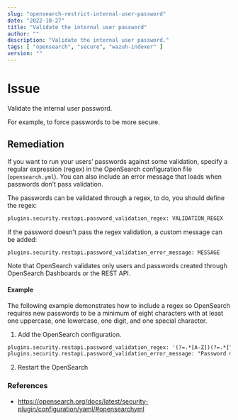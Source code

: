 ```yaml
---
slug: "opensearch-restrict-internal-user-password"
date: "2022-10-27"
title: "Validate the internal user password"
author: ""
description: "Validate the internal user password."
tags: [ "opensearch", "secure", "wazuh-indexer" ]
version: ""
---
```


# Issue
Validate the internal user password.

For example, to force passwords to be more secure.

## Remediation

If you want to run your users’ passwords against some validation, specify a regular expression (regex) in the OpenSearch configuration file (`opensearch.yml`). You can also include an error message that loads when passwords don’t pass validation. 

The passwords can be validated through a regex, to do, you should define the regex:

```xml
plugins.security.restapi.password_validation_regex: VALIDATION_REGEX
```

If the password doesn't pass the regex validation, a custom message can be added:

```xml
plugins.security.restapi.password_validation_error_message: MESSAGE
```

Note that OpenSearch validates only users and passwords created through OpenSearch Dashboards or the REST API.

#### Example

The following example demonstrates how to include a regex so OpenSearch requires new passwords to be a minimum of eight characters with at least one uppercase, one lowercase, one digit, and one special character.

1. Add the OpenSearch configuration.
```xml
plugins.security.restapi.password_validation_regex: '(?=.*[A-Z])(?=.*[^a-zA-Z\d])(?=.*[0-9])(?=.*[a-z]).{8,}'
plugins.security.restapi.password_validation_error_message: "Password must be minimum 8 characters long and must contain at least one uppercase letter, one lowercase letter, one digit, and one special character."
```

2. Restart the OpenSearch

### References
- https://opensearch.org/docs/latest/security-plugin/configuration/yaml/#opensearchyml
